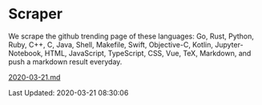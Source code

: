 # Scraper

We scrape the github trending page of these languages: Go, Rust, Python, Ruby, C++, C, Java, Shell, Makefile, Swift, Objective-C, Kotlin, Jupyter-Notebook, HTML, JavaScript, TypeScript, CSS, Vue, TeX, Markdown, and push a markdown result everyday.

[2020-03-21.md](https://github.com/yangwenmai/Scraper/blob/master/2020-03-21.md)

Last Updated: 2020-03-21 08:30:06